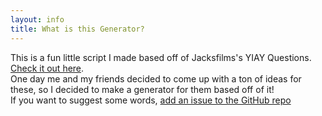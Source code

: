 ```yaml
---
layout: info
title: What is this Generator?
---
```

This is a fun little script I made based off of Jacksfilms's YIAY Questions. [Check it out here](https://www.youtube.com/watch?v=C7fS3RsFuUE).<br/> One day me and my friends decided to come up with a ton of ideas for these, so I decided to make a generator for them based off of it!<br/> If you want to suggest some words, [add an issue to the GitHub repo](http://github.com/Chewsterchew/TRBMB-Gen)
